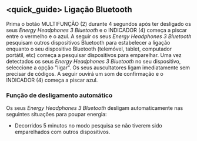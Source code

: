 ## <quick_guide> Ligação Bluetooth

Prima o botão MULTIFUNÇÃO (2) durante 4 segundos após ter desligado os seus *Energy Headphones 3 Bluetooth* e o INDICADOR (4) começa a piscar entre o vermelho e o azul. A seguir os seus *Energy Headphones 3 Bluetooth* pesquisam outros dispositivos Bluetooth para estabelecer a ligação enquanto o seu dispositivo Bluetooth (telemóvel, tablet, computador portátil, etc) começa a pesquisar dispositivos para emparelhar. Uma vez detectados os seus *Energy Headphones 3 Bluetooth* no seu dispositivo, seleccione a opção "ligar". Os seus auscultatores ligam imediatamente sem precisar de códigos. A seguir ouvirá um som de confirmação e o INDICADOR (4) começa a piscar azul.

### Função de desligamento automático
Os seus *Energy Headphones 3 Bluetooth* desligam automaticamente nas seguintes situações para poupar energia:

- Decorridos 5 minutos no modo pesquisa se não tiverem sido emparelhados com outros dispositivos.

